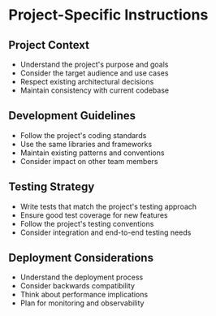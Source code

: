 # Project-Specific Instructions

## Project Context
- Understand the project's purpose and goals
- Consider the target audience and use cases
- Respect existing architectural decisions
- Maintain consistency with current codebase

## Development Guidelines
- Follow the project's coding standards
- Use the same libraries and frameworks
- Maintain existing patterns and conventions
- Consider impact on other team members

## Testing Strategy
- Write tests that match the project's testing approach
- Ensure good test coverage for new features
- Follow the project's testing conventions
- Consider integration and end-to-end testing needs

## Deployment Considerations
- Understand the deployment process
- Consider backwards compatibility
- Think about performance implications
- Plan for monitoring and observability
